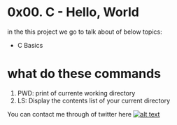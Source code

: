 # 0x00. C - Hello, World

in the this project we go to talk about of below topics:

* C Basics

# what do these commands

1. PWD: print of currente working directory
2. LS: Display the contents list of your current directory
    
You can contact me through of twitter here [![alt text](https://cdn.icon-icons.com/icons2/1254/PNG/128/1495494667-jd13_84467.png)](http://wordpress.com/ "Twitter")